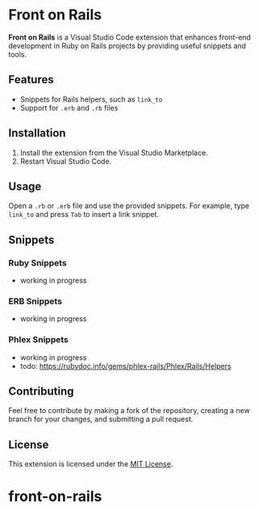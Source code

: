# Front on Rails

**Front on Rails** is a Visual Studio Code extension that enhances front-end development in Ruby on Rails projects by providing useful snippets and tools.

## Features

- Snippets for Rails helpers, such as `link_to`
- Support for `.erb` and `.rb` files

## Installation

1. Install the extension from the Visual Studio Marketplace.
2. Restart Visual Studio Code.

## Usage

Open a `.rb` or `.erb` file and use the provided snippets. For example, type `link_to` and press `Tab` to insert a link snippet.

## Snippets

### Ruby Snippets

- working in progress

### ERB Snippets

- working in progress

### Phlex Snippets

- working in progress
- todo: https://rubydoc.info/gems/phlex-rails/Phlex/Rails/Helpers

## Contributing

Feel free to contribute by making a fork of the repository, creating a new branch for your changes, and submitting a pull request.

## License

This extension is licensed under the [MIT License](LICENSE).
# front-on-rails
